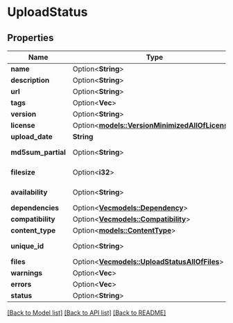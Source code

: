 # UploadStatus

## Properties

Name | Type | Description | Notes
------------ | ------------- | ------------- | -------------
**name** | Option<**String**> |  | [optional]
**description** | Option<**String**> |  | [optional]
**url** | Option<**String**> |  | [optional]
**tags** | Option<**Vec<String>**> |  | [optional]
**version** | Option<**String**> |  | [optional]
**license** | Option<[**models::VersionMinimizedAllOfLicense**](VersionMinimized_allOf_license.md)> |  | [optional]
**upload_date** | **String** |  | [readonly]
**md5sum_partial** | Option<**String**> |  | [optional][readonly]
**filesize** | Option<**i32**> |  | [optional][readonly]
**availability** | Option<**String**> |  | [optional][readonly]
**dependencies** | Option<[**Vec<models::Dependency>**](Dependency.md)> |  | [optional]
**compatibility** | Option<[**Vec<models::Compatibility>**](Compatibility.md)> |  | [optional]
**content_type** | Option<[**models::ContentType**](ContentType.md)> |  | [optional]
**unique_id** | Option<**String**> |  | [optional][readonly]
**files** | Option<[**Vec<models::UploadStatusAllOfFiles>**](UploadStatus_allOf_files.md)> |  | [optional]
**warnings** | Option<**Vec<String>**> |  | [optional]
**errors** | Option<**Vec<String>**> |  | [optional]
**status** | Option<**String**> |  | [optional]

[[Back to Model list]](../README.md#documentation-for-models) [[Back to API list]](../README.md#documentation-for-api-endpoints) [[Back to README]](../README.md)


